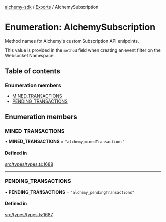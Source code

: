 [alchemy-sdk](../README.md) / [Exports](../modules.md) / AlchemySubscription

# Enumeration: AlchemySubscription

Method names for Alchemy's custom Subscription API endpoints.

This value is provided in the `method` field when creating an event filter on
the Websocket Namespace.

## Table of contents

### Enumeration members

- [MINED\_TRANSACTIONS](AlchemySubscription.md#mined_transactions)
- [PENDING\_TRANSACTIONS](AlchemySubscription.md#pending_transactions)

## Enumeration members

### MINED\_TRANSACTIONS

• **MINED\_TRANSACTIONS** = `"alchemy_minedTransactions"`

#### Defined in

[src/types/types.ts:1688](https://github.com/alchemyplatform/alchemy-sdk-js/blob/f2b072e/src/types/types.ts#L1688)

___

### PENDING\_TRANSACTIONS

• **PENDING\_TRANSACTIONS** = `"alchemy_pendingTransactions"`

#### Defined in

[src/types/types.ts:1687](https://github.com/alchemyplatform/alchemy-sdk-js/blob/f2b072e/src/types/types.ts#L1687)
